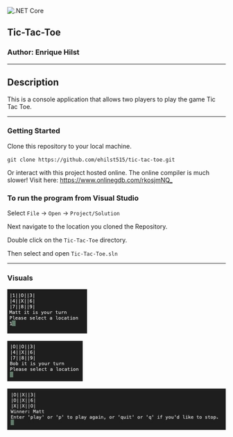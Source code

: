 ![.NET Core](https://github.com/ehilst515/tic-tac-toe/workflows/.NET%20Core/badge.svg)

## Tic-Tac-Toe

### Author: Enrique Hilst

----

## Description

This is a console application that allows two players to play the game Tic Tac Toe.

---

### Getting Started

Clone this repository to your local machine.

```
git clone https://github.com/ehilst515/tic-tac-toe.git
```

Or interact with this project hosted online. The online compiler is much slower! Visit here:
<https://www.onlinegdb.com/rkosjmNQ_>

### To run the program from Visual Studio

Select ```File``` -> ```Open``` -> ```Project/Solution```

Next navigate to the location you cloned the Repository.

Double click on the ```Tic-Tac-Toe``` directory.

Then select and open ```Tic-Tac-Toe.sln```

---

### Visuals

![Tic-Tac-Toe Visual 1](./Assests/Game_Visual_1.jpg)

![Tic-Tac-Toe Visual 2](./Assests/Game_Visual_2.jpg)

![Tic-Tac-Toe Visual 3](./Assests/Game_Visual_3.jpg)

